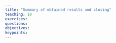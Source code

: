 ```yaml
---
title: "Summary of obtained results and closing"
teaching: 10
exercises: 
questions:
objectives:
keypoints:
---
```

